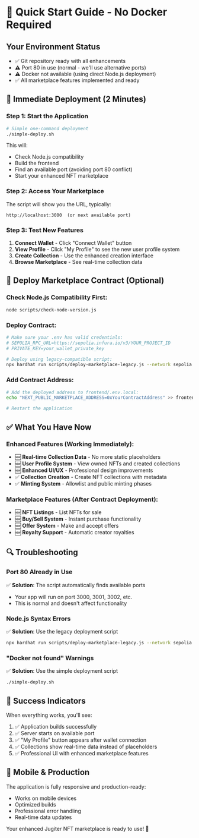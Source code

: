 # 🚀 Quick Start Guide - No Docker Required

## Your Environment Status
- ✅ Git repository ready with all enhancements
- ⚠️  Port 80 in use (normal - we'll use alternative ports)
- ⚠️  Docker not available (using direct Node.js deployment)
- ✅ All marketplace features implemented and ready

## 🎯 Immediate Deployment (2 Minutes)

### Step 1: Start the Application
```bash
# Simple one-command deployment
./simple-deploy.sh
```

This will:
- Check Node.js compatibility
- Build the frontend
- Find an available port (avoiding port 80 conflict)
- Start your enhanced NFT marketplace

### Step 2: Access Your Marketplace
The script will show you the URL, typically:
```
http://localhost:3000  (or next available port)
```

### Step 3: Test New Features
1. **Connect Wallet** - Click "Connect Wallet" button
2. **View Profile** - Click "My Profile" to see the new user profile system
3. **Create Collection** - Use the enhanced creation interface
4. **Browse Marketplace** - See real-time collection data

## 🔧 Deploy Marketplace Contract (Optional)

### Check Node.js Compatibility First:
```bash
node scripts/check-node-version.js
```

### Deploy Contract:
```bash
# Make sure your .env has valid credentials:
# SEPOLIA_RPC_URL=https://sepolia.infura.io/v3/YOUR_PROJECT_ID
# PRIVATE_KEY=your_wallet_private_key

# Deploy using legacy-compatible script:
npx hardhat run scripts/deploy-marketplace-legacy.js --network sepolia
```

### Add Contract Address:
```bash
# Add the deployed address to frontend/.env.local:
echo "NEXT_PUBLIC_MARKETPLACE_ADDRESS=0xYourContractAddress" >> frontend/.env.local

# Restart the application
```

## ✅ What You Have Now

### Enhanced Features (Working Immediately):
- 🆕 **Real-time Collection Data** - No more static placeholders
- 🆕 **User Profile System** - View owned NFTs and created collections
- 🆕 **Enhanced UI/UX** - Professional design improvements
- ✅ **Collection Creation** - Create NFT collections with metadata
- ✅ **Minting System** - Allowlist and public minting phases

### Marketplace Features (After Contract Deployment):
- 🆕 **NFT Listings** - List NFTs for sale
- 🆕 **Buy/Sell System** - Instant purchase functionality
- 🆕 **Offer System** - Make and accept offers
- 🆕 **Royalty Support** - Automatic creator royalties

## 🔍 Troubleshooting

### Port 80 Already in Use
✅ **Solution**: The script automatically finds available ports
- Your app will run on port 3000, 3001, 3002, etc.
- This is normal and doesn't affect functionality

### Node.js Syntax Errors
✅ **Solution**: Use the legacy deployment script
```bash
npx hardhat run scripts/deploy-marketplace-legacy.js --network sepolia
```

### "Docker not found" Warnings
✅ **Solution**: Use the simple deployment script
```bash
./simple-deploy.sh
```

## 🎉 Success Indicators

When everything works, you'll see:
1. ✅ Application builds successfully
2. ✅ Server starts on available port
3. ✅ "My Profile" button appears after wallet connection
4. ✅ Collections show real-time data instead of placeholders
5. ✅ Professional UI with enhanced marketplace features

## 📱 Mobile & Production

The application is fully responsive and production-ready:
- Works on mobile devices
- Optimized builds
- Professional error handling
- Real-time data updates

Your enhanced Jugiter NFT marketplace is ready to use! 🚀